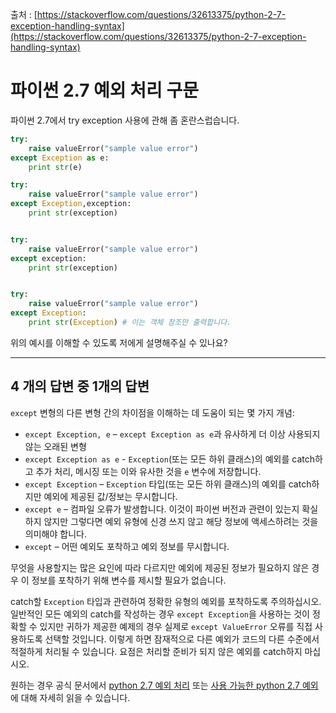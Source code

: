 출처 : [https://stackoverflow.com/questions/32613375/python-2-7-exception-handling-syntax](https://stackoverflow.com/questions/32613375/python-2-7-exception-handling-syntax)

# 파이썬 2.7 예외 처리 구문

파이썬 2.7에서 try exception 사용에 관해 좀 혼란스럽습니다.

```python
try:
    raise valueError("sample value error")
except Exception as e:
    print str(e)    

try:
    raise valueError("sample value error")
except Exception,exception:
    print str(exception)


try:
    raise valueError("sample value error")
except exception:
    print str(exception)


try:
    raise valueError("sample value error")
except Exception:
    print str(Exception) # 이는 객체 참조만 출력합니다.
```

위의 예시를 이해할 수 있도록 저에게 설명해주실 수 있나요?

----

## 4 개의 답변 중 1개의 답변

`except` 변형의 다른 변형 간의 차이점을 이해하는 데 도움이 되는 몇 가지 개념:

* `except Exception, e` – `except Exception as e`과 유사하게 더 이상 사용되지 않는 오래된 변형
* `except Exception as e` - `Exception`(또는 모든 하위 클래스)의 예외를 catch하고 추가 처리, 메시징 또는 이와 유사한 것을 `e` 변수에 저장합니다.
* `except Exception` –  `Exception` 타입(또는 모든 하위 클래스)의 예외를 catch하지만 예외에 제공된 값/정보는 무시합니다.
* `except e` – 컴파일 오류가 발생합니다. 이것이 파이썬 버전과 관련이 있는지 확실하지 않지만 그렇다면 예외 유형에 신경 쓰지 않고 해당 정보에 액세스하려는 것을 의미해야 합니다.
* `except` – 어떤 예외도 포착하고 예외 정보를 무시합니다.

무엇을 사용할지는 많은 요인에 따라 다르지만 예외에 제공된 정보가 필요하지 않은 경우 이 정보를 포착하기 위해 변수를 제시할 필요가 없습니다.

catch할 `Exception` 타입과 관련하여 정확한 유형의 예외를 포착하도록 주의하십시오. 일반적인 모든 예외의 catch를 작성하는 경우 `except Exception`을 사용하는 것이 정확할 수 있지만 귀하가 제공한 예제의 경우 실제로 `except ValueError` 오류를 직접 사용하도록 선택할 것입니다. 이렇게 하면 잠재적으로 다른 예외가 코드의 다른 수준에서 적절하게 처리될 수 있습니다. 요점은 처리할 준비가 되지 않은 예외를 catch하지 마십시오.

원하는 경우 공식 문서에서 [python 2.7 예외 처리](https://docs.python.org/ko/2/tutorial/errors.html#handling-exceptions) 또는 [사용 가능한 python 2.7 예외](https://docs.python.org/ko/2/library/exceptions.html)에 대해 자세히 읽을 수 있습니다.
